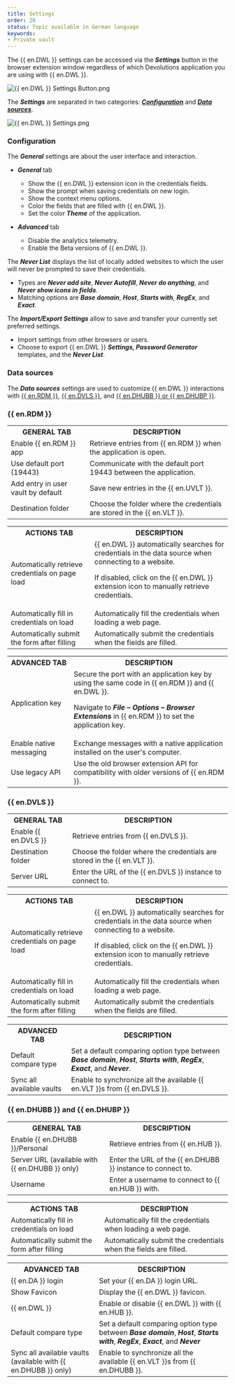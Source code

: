 ```yaml
---
title: Settings
order: 20
status: Topic available in German language
keywords:
- Private vault
---
```

The {{ en.DWL }} settings can be accessed via the ***Settings*** button in the browser extension window regardless of which Devolutions application you are using with {{ en.DWL }}.  

![{{ en.DWL }} Settings Button.png](https://webdevolutions.azureedge.net/docs/en/dwl/Dwl2000.png)  

The ***Settings*** are separated in two categories: <a href="#configuration">***Configuration***</a> and <a href="#source">***Data sources***</a>.  

![{{ en.DWL }} Settings.png](https://webdevolutions.azureedge.net/docs/en/dwl/Dwl4027.png)

### Configuration <a name="configuration"></a>

The ***General*** settings are about the user interface and interaction.  

* ***General*** tab  
	* Show the {{ en.DWL }} extension icon in the credentials fields.  
	* Show the prompt when saving credentials on new login.  
	* Show the context menu options.  
	* Color the fields that are filled with {{ en.DWL }}.  
	* Set the color ***Theme*** of the application.  

* ***Advanced*** tab  
	* Disable the analytics telemetry.  
	* Enable the Beta versions of {{ en.DWL }}.  

The ***Never List*** displays the list of locally added websites to which the user will never be prompted to save their credentials.  

* Types are ***Never add site***, ***Never Autofill***, ***Never do anything***, and ***Never show icons in fields***.  
* Matching options are ***Base domain***, ***Host***, ***Starts with***, ***RegEx***, and ***Exact***.  

The ***Import/Export Settings*** allow to save and transfer your currently set preferred settings.  

* Import settings from other browsers or users. 
* Choose to export {{ en.DWL }}  ***Settings, Password Generator*** templates, and the ***Never List***.  

### Data sources <a name="source"></a>

The ***Data sources*** settings are used to customize {{ en.DWL }} interactions with <a href="#rdm">{{ en.RDM }}</a>, <a href="#server">{{ en.DVLS }}</a>, and <a href="#hub">{{ en.DHUBB }} or {{ en.DHUBP }}</a>.

### {{ en.RDM }} <a name="rdm"></a>

<table>
	<tr>
		<th>
GENERAL TAB 
		</th>
		<th>
DESCRIPTION 
		</th>
	</tr>
	<tr>
		<td>
Enable {{ en.RDM }} app 
		</td>
		<td>
Retrieve entries from {{ en.RDM }} when the application is open. 
		</td>
	</tr>
	<tr>
		<td>
Use default port (19443) 
		</td>
		<td>
Communicate with the default port 19443 between the application. 
		</td>
	</tr>
	<tr>
		<td>
Add entry in user vault by default 
		</td>
		<td>
Save new entries in the {{ en.UVLT }}. 
		</td>
	</tr>
	<tr>
		<td>
Destination folder 
		</td>
		<td>
Choose the folder where the credentials are stored in the {{ en.VLT }}. 
		</td>
	</tr>
</table>

<table>
	<tr>
		<th>
ACTIONS TAB 
		</th>
		<th>
DESCRIPTION 
		</th>
	</tr>
	<tr>
		<td>
Automatically retrieve credentials on page load 
		</td>
		<td>
{{ en.DWL }} automatically searches for credentials in the data source when connecting to a website.<br>

If disabled, click on the {{ en.DWL }} extension icon to manually retrieve credentials. 
		</td>
	</tr>
	<tr>
		<td>
Automatically fill in credentials on load 
		</td>
		<td>
Automatically fill the credentials when loading a web page. 
		</td>
	</tr>
	<tr>
		<td>
Automatically submit the form after filling 
		</td>
		<td>
Automatically submit the credentials when the fields are filled. 
		</td>
	</tr>
</table>

<table>
	<tr>
		<th>
ADVANCED TAB 
		</th>
		<th>
DESCRIPTION 
		</th>
	</tr>
	<tr>
		<td>
Application key 
		</td>
		<td>
Secure the port with an application key by using the same code in {{ en.RDM }} and {{ en.DWL }}.<br>

Navigate to <b><i>File – Options – Browser Extensions</b></i> in {{ en.RDM }} to set the application key. 
		</td>
	</tr>
	<tr>
		<td>
Enable native messaging 
		</td>
		<td>
Exchange messages with a native application installed on the user's computer. 
		</td>
	</tr>
	<tr>
		<td>
Use legacy API 
		</td>
		<td>
Use the old browser extension API for compatibility with older versions of {{ en.RDM }}. 
		</td>
	</tr>
</table>

### {{ en.DVLS }} <a name="server"></a>

<table>
	<tr>
		<th>
GENERAL TAB 
		</th>
		<th>
DESCRIPTION 
		</th>
	</tr>
	<tr>
		<td>
Enable {{ en.DVLS }} 
		</td>
		<td>
Retrieve entries from {{ en.DVLS }}. 
		</td>
	</tr>
	<tr>
		<td>
Destination folder 
		</td>
		<td>
Choose the folder where the credentials are stored in the {{ en.VLT }}. 
		</td>
	</tr>
	<tr>
		<td>
Server URL 
		</td>
		<td>
Enter the URL of the {{ en.DVLS }} instance to connect to. 
		</td>
	</tr>
</table>

<table>
	<tr>
		<th>
ACTIONS TAB 
		</th>
		<th>
DESCRIPTION 
		</th>
	</tr>
	<tr>
		<td>
Automatically retrieve credentials on page load 
		</td>
		<td>
{{ en.DWL }} automatically searches for credentials in the data source when connecting to a website.<br>

If disabled, click on the {{ en.DWL }} extension icon to manually retrieve credentials. 
		</td>
	</tr>
	<tr>
		<td>
Automatically fill in credentials on load 
		</td>
		<td>
Automatically fill the credentials when loading a web page. 
		</td>
	</tr>
	<tr>
		<td>
Automatically submit the form after filling 
		</td>
		<td>
Automatically submit the credentials when the fields are filled. 
		</td>
	</tr>
</table>

<table>
	<tr>
		<th>
ADVANCED TAB 
		</th>
		<th>
DESCRIPTION 
		</th>
	</tr>
	<tr>
		<td>
Default compare type 
		</td>
		<td>
Set a default comparing option type between <b><i>Base domain</b></i>, <b><i>Host</b></i>, <b><i>Starts with</b></i>, <b><i>RegEx</b></i>, <b><i>Exact</b></i>, and <b><i>Never</b></i>. 
		</td>
	</tr>
	<tr>
		<td>
Sync all available vaults 
		</td>
		<td>
Enable to synchronize all the available {{ en.VLT }}s from {{ en.DVLS }}. 
		</td>
	</tr>
</table>

### {{ en.DHUBB }} and {{ en.DHUBP }} <a name="hub"></a>

<table>
	<tr>
		<th>
GENERAL TAB 
		</th>
		<th>
DESCRIPTION 
		</th>
	</tr>
	<tr>
		<td>
Enable {{ en.DHUBB }}/Personal 
		</td>
		<td>
Retrieve entries from {{ en.HUB }}. 
		</td>
	</tr>
	<tr>
		<td>
Server URL (available with {{ en.DHUBB }} only) 
		</td>
		<td>
Enter the URL of the {{ en.DHUBB }} instance to connect to. 
		</td>
	</tr>
	<tr>
		<td>
Username 
		</td>
		<td>
Enter a username to connect to {{ en.HUB }} with. 
		</td>
	</tr>
</table>

<table>
	<tr>
		<th>
ACTIONS TAB 
		</th>
		<th>
DESCRIPTION 
		</th>
	</tr>
	<tr>
		<td>
Automatically fill in credentials on load 
		</td>
		<td>
Automatically fill the credentials when loading a web page. 
		</td>
	</tr>
	<tr>
		<td>
Automatically submit the form after filling 
		</td>
		<td>
Automatically submit the credentials when the fields are filled. 
		</td>
	</tr>
</table>

<table>
	<tr>
		<th>
ADVANCED TAB 
		</th>
		<th>
DESCRIPTION 
		</th>
	</tr>
	<tr>
		<td>
{{ en.DA }} login 
		</td>
		<td>
Set your {{ en.DA }} login URL. 
		</td>
	</tr>
	<tr>
		<td>
Show Favicon 
		</td>
		<td>
Display the {{ en.DWL }} favicon. 
		</td>
	</tr>
	<tr>
		<td>
{{ en.DWL }} 
		</td>
		<td>
Enable or disable {{ en.DWL }} with {{ en.HUB }}. 
		</td>
	</tr>
	<tr>
		<td>
Default compare type 
		</td>
		<td>
Set a default comparing option type between <b><i>Base domain</b></i>, <b><i>Host</b></i>, <b><i>Starts with</b></i>, <b><i>RegEx</b></i>, <b><i>Exact</b></i>, and <b><i>Never</b></i> 
		</td>
	</tr>
	<tr>
		<td>
Sync all available vaults (available with {{ en.DHUBB }} only) 
		</td>
		<td>
Enable to synchronize all the available {{ en.VLT }}s from {{ en.DHUBB }}. 
		</td>
	</tr>
</table>
